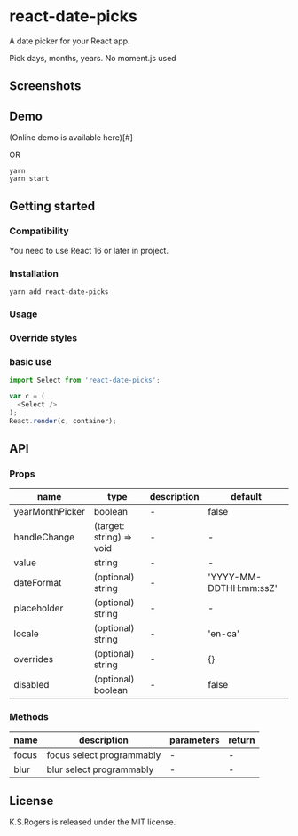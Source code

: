# react-date-picks
A date picker for your React app.

Pick days, months, years.
No moment.js used

## Screenshots


## Demo
(Online demo is available here)[#]

OR

```
yarn
yarn start
```

## Getting started

### Compatibility

You need to use React 16 or later in project.

### Installation

```
yarn add react-date-picks
```

### Usage

### Override styles

### basic use

```js
import Select from 'react-date-picks';

var c = (
  <Select />
);
React.render(c, container);
```

## API

### Props

| name     | type    | description     | default  |
|----------|-------|----------|--------------|
|yearMonthPicker | boolean |  - | false |
|handleChange | (target: string) => void | - | - |
|value | string | - | - |
|dateFormat | (optional) string | - | 'YYYY-MM-DDTHH:mm:ssZ' |
|placeholder | (optional) string | - | - |
|locale | (optional) string | - | 'en-ca' |
|overrides | (optional) string | - | {} |
|disabled | (optional) boolean | - | false |


### Methods

| name     | description    | parameters | return      |
|----------|----------------|----------|--------------|
|focus     | focus select programmably | - | - |
|blur     | blur select programmably | - | - |




## License

K.S.Rogers is released under the MIT license.

